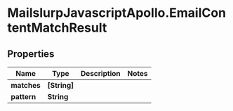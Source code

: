 # MailslurpJavascriptApollo.EmailContentMatchResult

## Properties

Name | Type | Description | Notes
------------ | ------------- | ------------- | -------------
**matches** | **[String]** |  | 
**pattern** | **String** |  | 


